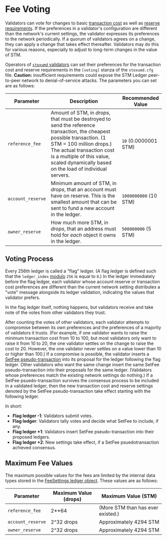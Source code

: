 # Fee Voting

Validators can vote for changes to basic [transaction cost](concept-transaction-cost.html) as well as [reserve requirements](concept-reserves.html). If the preferences in a validator's configuration are different than the network's current settings, the validator expresses its preferences to the network periodically. If a quorum of validators agrees on a change, they can apply a change that takes effect thereafter. Validators may do this for various reasons, especially to adjust to long-term changes in the value of STM.

Operators of [`stoxumd` validators](tutorial-stoxumd-setup.html#running-a-validator) can set their preferences for the transaction cost and reserve requirements in the `[voting]` stanza of the `stoxumd.cfg` file. **Caution:** insufficient requirements could expose the STM Ledger peer-to-peer network to denial-of-service attacks. The parameters you can set are as follows:

| Parameter | Description | Recommended Value |
|-----------|-------------|-------------------|
| `reference_fee` | Amount of STM, in _drops_, that must be destroyed to send the reference transaction, the cheapest possible transaction. (1 STM = 100 million drops.) The actual transaction cost is a multiple of this value, scaled dynamically based on the load of individual servers. | `10` (0.0000001 STM) |
| `account_reserve` | Minimum amount of STM, in _drops_, that an account must have on reserve. This is the smallest amount that can be sent to fund a new account in the ledger. | `1000000000` (10 STM) |
| `owner_reserve` | How much more STM, in _drops_, that an address must hold for _each_ object it owns in the ledger. | `500000000` (5 STM) |

## Voting Process

Every 256th ledger is called a "flag" ledger. (A flag ledger is defined such that the `ledger_index` [modulo](https://en.wikipedia.org/wiki/Modulo_operation) `256` is equal to `0`.) In the ledger immediately before the flag ledger, each validator whose account reserve or transaction cost preferences are different than the current network setting distributes a "vote" message alongside its ledger validation, indicating the values that validator prefers.

In the flag ledger itself, nothing happens, but validators receive and take note of the votes from other validators they trust.

After counting the votes of other validators, each validator attempts to compromise between its own preferences and the preferences of a majority of validators it trusts. (For example, if one validator wants to raise the minimum transaction cost from 10 to 100, but most validators only want to raise it from 10 to 20, the one validator settles on the change to raise the cost to 20. However, the one validator never settles on a value lower than 10 or higher than 100.) If a compromise is possible, the validator inserts a [SetFee pseudo-transaction](reference-transaction-format.html#setfee) into its proposal for the ledger following the flag ledger. Other validators who want the same change insert the same SetFee pseudo-transaction into their proposals for the same ledger. (Validators whose preferences match the existing network settings do nothing.) If a SetFee psuedo-transaction survives the consensus process to be included in a validated ledger, then the new transaction cost and reserve settings denoted by the SetFee pseudo-transaction take effect starting with the following ledger.

In short:

* **Flag ledger -1**: Validators submit votes.
* **Flag ledger**: Validators tally votes and decide what SetFee to include, if any.
* **Flag ledger +1**: Validators insert SetFee pseudo-transaction into their proposed ledgers.
* **Flag ledger +2**: New settings take effect, if a SetFee psuedotransaction achieved consensus.

## Maximum Fee Values

The maximum possible values for the fees are limited by the internal data types stored in the [FeeSettings ledger object](reference-ledger-format.html#feesettings). These values are as follows:

| Parameter | Maximum Value (drops) | Maximum Value (STM)
|-----------|-----------------------|----|
| `reference_fee` | 2**64 | (More STM than has ever existed.) |
| `account_reserve` | 2^32 drops | Approximately 4294 STM |
| `owner_reserve` | 2^32 drops | Approximately 4294 STM |
